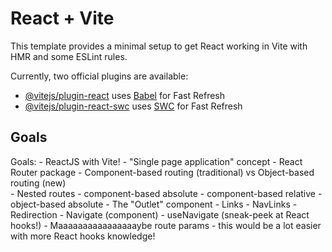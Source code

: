 # React + Vite

This template provides a minimal setup to get React working in Vite with HMR and some ESLint rules.

Currently, two official plugins are available:

- [@vitejs/plugin-react](https://github.com/vitejs/vite-plugin-react/blob/main/packages/plugin-react/README.md) uses [Babel](https://babeljs.io/) for Fast Refresh
- [@vitejs/plugin-react-swc](https://github.com/vitejs/vite-plugin-react-swc) uses [SWC](https://swc.rs/) for Fast Refresh


## Goals 

Goals:
	- ReactJS with Vite! 
	- "Single page application" concept 
	- React Router package 
		- Component-based routing (traditional) vs Object-based routing (new)  
		- Nested routes
			- component-based absolute
			- component-based relative 
			- object-based absolute 
		- The "Outlet" component 
		- Links
		- NavLinks
		- Redirection 
			- Navigate (component)
			- useNavigate (sneak-peek at React hooks!) 
		- Maaaaaaaaaaaaaaaaybe route params 
			- this would be a lot easier with more React hooks knowledge! 